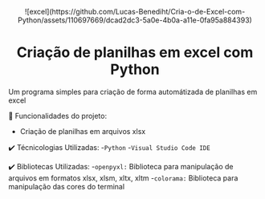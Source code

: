 <p align="center">
 <img>![excel](https://github.com/Lucas-Benediht/Cria-o-de-Excel-com-Python/assets/110697669/dcad2dc3-5a0e-4b0a-a11e-0fa95a884393)
</p>


<h1 align="center"> Criação de planilhas em excel com Python </h1>

Um programa simples para criação de forma automátizada de planilhas em excel
 
  🔨 Funcionalidades do projeto:

  - Criação de planilhas em arquivos xlsx

    
✔️ Técnicologias Utilizadas:
  -`Python`
  -`Visual Studio Code IDE`

✔️ Bibliotecas Utilizadas:
-`openpyxl:` Biblioteca para manipulação de arquivos em formatos xlsx, xlsm, xltx, xltm
-`colorama:` Biblioteca para manipulação das cores do terminal


  


